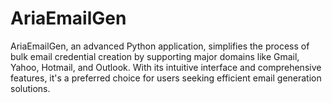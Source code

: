 # AriaEmailGen
AriaEmailGen, an advanced Python application, simplifies the process of bulk email credential creation by supporting major domains like Gmail, Yahoo, Hotmail, and Outlook. With its intuitive interface and comprehensive features, it's a preferred choice for users seeking efficient email generation solutions.
